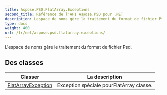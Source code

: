 ```yaml
---
title: Aspose.PSD.FlatArray.Exceptions
second_title: Référence de l'API Aspose.PSD pour .NET
description: Lespace de noms gère le traitement du format de fichier Psd.
type: docs
weight: 400
url: /fr/net/aspose.psd.flatarray.exceptions/
---
```

L'espace de noms gère le traitement du format de fichier Psd.

## Des classes

| Classer | La description |
| --- | --- |
| [FlatArrayException](./flatarrayexception/) | Exception spéciale pourFlatArray classe. |


